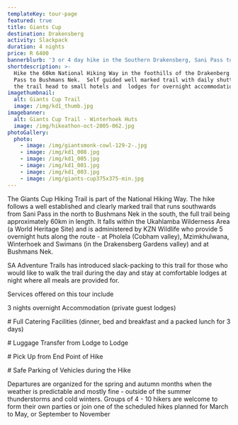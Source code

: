 ```yaml
---
templateKey: tour-page
featured: true
title: Giants Cup
destination: Drakensberg
activity: Slackpack
duration: 4 nights
price: R 6400
bannerblurb: '3 or 4 day hike in the Southern Drakensberg, Sani Pass to Bushmans Nek'
shortdescription: >-
  Hike the 60km National Hiking Way in the foothills of the Drakenberg from Sani
  Pass to Bushmans Nek.  Self guided well marked trail with daily shuttles from
  the trail head to small hotels and  lodges for overnight accommodation.
imagethumbnail:
  alt: Giants Cup Trail
  image: /img/kd1_thumb.jpg
imagebanner:
  alt: Giants Cup Trail - Winterhoek Huts
  image: /img/hikeathon-oct-2005-062.jpg
photoGallery:
  photo:
    - image: /img/giantsmonk-cowl-129-2-.jpg
    - image: /img/kd1_008.jpg
    - image: /img/kd1_005.jpg
    - image: /img/kd1_001.jpg
    - image: /img/kd1_003.jpg
    - image: /img/giants-cup375x375-min.jpg
---
```


The Giants Cup Hiking Trail is part of the National Hiking Way. The hike follows a well established and clearly marked trail that runs southwards from Sani Pass in the north to Bushmans Nek in the south, the full trail being approximately 60km in length. It falls within the Ukahlamba Wilderness Area (a World Heritage Site) and is administered by KZN Wildlife who provide 5 overnight huts along the route - at Pholela (Cobham valley), Mzimkhulwana, Winterhoek and Swimans (in the Drakensberg Gardens valley) and at Bushmans Nek.

SA Adventure Trails has introduced slack-packing to this trail for those who would like to walk the trail during the day and stay at comfortable lodges at night where all meals are provided for.

Services offered on this tour include

3 nights overnight Accommodation (private guest lodges)

\# Full Catering Facilities (dinner, bed and breakfast and a packed lunch for 3 days)

\# Luggage Transfer from Lodge to Lodge

\# Pick Up from End Point of Hike

\# Safe Parking of Vehicles during the Hike

Departures are organized for the spring and autumn months when the weather is predictable and mostly fine - outside of the summer thunderstorms and cold winters. Groups of 4 - 10 hikers are welcome to form their own parties or join one of the scheduled hikes planned for March to May, or September to November
